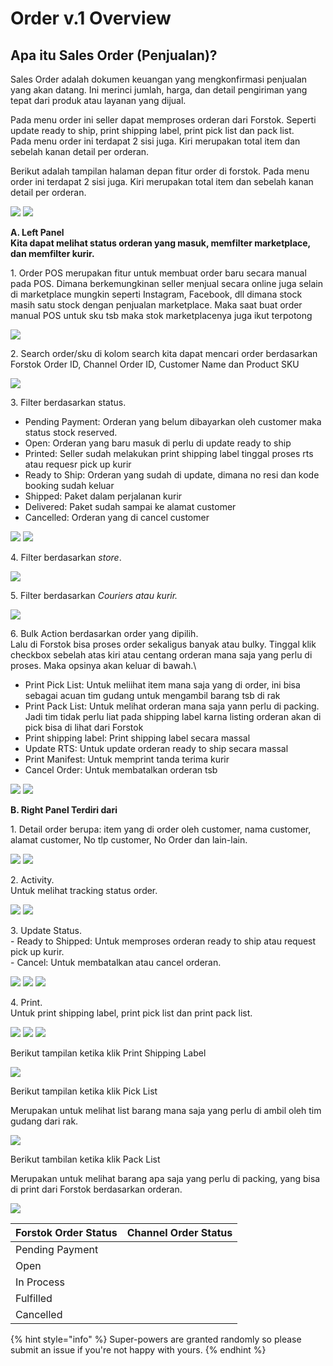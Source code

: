 # Order v.1 Overview

## Apa itu Sales Order (Penjualan)?

Sales Order adalah dokumen keuangan yang mengkonfirmasi penjualan yang akan datang. Ini merinci jumlah, harga, dan detail pengiriman yang tepat dari produk atau layanan yang dijual.&#x20;



Pada menu order ini seller dapat memproses orderan dari Forstok. Seperti update ready to ship, print shipping label, print pick list dan pack list.\
Pada menu order ini terdapat 2 sisi juga. Kiri merupakan total item dan sebelah kanan detail per orderan.

Berikut adalah tampilan halaman depan fitur order di forstok. Pada menu order ini terdapat 2 sisi juga. Kiri merupakan total item dan sebelah kanan detail per orderan.

![](https://lh6.googleusercontent.com/0zJZfJJHI62p4tefEEuSbcwyosMQuE29T7KwqV4xOhy\_5IW3FOtEty8T0jhjXsxLwWrqnZJTcL\_C0gXvsK9smTJdrtbEOqF2OVFy5lx4nVAq3EJbAbppMJJm3AMnTIvPOFzo5063) ![](../../.gitbook/assets/1.jpg)



**A. Left Panel**\
**Kita dapat melihat status orderan yang masuk, memfilter marketplace, dan memfilter kurir.**&#x20;

1\. Order POS merupakan fitur untuk membuat order baru  secara manual pada POS. Dimana berkemungkinan seller menjual secara online juga selain di marketplace mungkin seperti Instagram, Facebook, dll dimana stock masih satu stock dengan penjualan marketplace. Maka saat buat order manual POS untuk sku tsb maka stok marketplacenya juga ikut terpotong

![](../../.gitbook/assets/pos.jpg)

2\. Search order/sku di kolom search kita dapat mencari order berdasarkan Forstok Order ID, Channel Order ID, Customer Name dan Product SKU

![](../../.gitbook/assets/m.jpg)

3\. Filter berdasarkan status.

* Pending Payment: Orderan yang belum dibayarkan oleh customer maka status stock reserved.
* Open: Orderan yang baru masuk di perlu di update ready to ship
* Printed: Seller sudah melakukan print shipping label tinggal proses rts atau requesr pick up kurir
* Ready to Ship: Orderan yang sudah di update, dimana no resi dan kode booking sudah keluar
* Shipped: Paket dalam perjalanan kurir
* Delivered: Paket sudah sampai ke alamat customer
* Cancelled: Orderan yang di cancel customer

![](https://lh4.googleusercontent.com/VpRkHawHKkHnZG2c1\_y6fu0f9r7vOr\_ztzsj5sKen6zybOQV07\_JVe6HESEp0YYKTASiqLp02y17xsDYESWrA4Ddb-fa\_xXb0gp5H6bXFEucEV3a51sB8uCwlQIC4Mb\_9pxe1bxF) ![](../../.gitbook/assets/orderrrrrr.jpg)

4\. Filter berdasarkan _store_.

![](<../../.gitbook/assets/image (239).png>)

5\. Filter berdasarkan _Couriers atau kurir._

![](<../../.gitbook/assets/image (6) (1).png>)

6\. Bulk Action berdasarkan order yang dipilih.\
Lalu di Forstok bisa proses order sekaligus banyak atau bulky. Tinggal klik checkbox sebelah atas kiri atau centang orderan mana saja yang perlu di proses. Maka opsinya akan keluar di bawah.\


* Print Pick List: Untuk meliihat item mana saja yang di order, ini bisa sebagai acuan tim gudang untuk mengambil barang tsb di rak
* Print Pack List: Untuk melihat orderan mana saja yann perlu di packing. Jadi tim tidak perlu liat pada shipping label karna listing orderan akan di pick bisa di lihat dari Forstok
* Print shipping label: Print shipping label secara massal
* Update RTS: Untuk update orderan ready to ship secara massal
* Print Manifest: Untuk memprint tanda terima kurir
* Cancel Order: Untuk membatalkan orderan tsb

![](https://lh3.googleusercontent.com/LbTIZN3G6hiqa15DqGN52e29mcMx1FF4P00LP5TSjpFywi\_ar9IAvPyV9N\_0GAVDDy6OzTzKitmSVepoVxheUv\_9G8cKlCuSsUOkhR1b3GjjagqwpRwN03mN0XgpbVwWq5ItAAu5) ![](../../.gitbook/assets/bulk.jpg)

**B. Right Panel Terdiri dari**&#x20;

1\. Detail order berupa: item yang di order oleh customer, nama customer, alamat customer, No tlp customer, No Order dan lain-lain.

![](https://lh6.googleusercontent.com/c9Msps40e3E7lNlRcaDsQc9G\_goQodQHvNaxXH\_amnRVKOITF2Sphrf0sFdPex58nEO6Im5WzysBOb66kMk62X0BrKnIbnVmnAUtRjylv3QdjMDgI1FP0GcfPq7kHIcVs0QSs\_9R) ![](../../.gitbook/assets/id.jpg)

2\. Activity.\
Untuk melihat tracking status order.

![](https://lh3.googleusercontent.com/ygdmFgyVcqJMDQ5uGWrcehIYovs5PWqg2S4Y\_2ANpvwfxoGgNg9XGnuIBjxvI89aooWAcftaCyt7h\_fEC8vcLoOO9c2ZCHv0ew-EbRZq09Lyd\_l1dSTXw2ng2-gGrnlYcyCHCAks) ![](<../../.gitbook/assets/ac (1).jpg>)

3\. Update Status.\
\- Ready to Shipped: Untuk memproses orderan ready to ship atau request pick up kurir.\
\- Cancel: Untuk membatalkan atau cancel orderan.

![](https://lh5.googleusercontent.com/A4098fgWbfIS4\_w6L4Kn5NonF0i1e0SzON-Dy8618pjIbhRTA9zbYs0utHGB2PAv7wfnxq0dPCFqZvkJEV\_6TcXgnCq3Db9lqy2adj-LuoYYVKyndprAIXoOfZY6dTIiyaU1euwj) ![](../../.gitbook/assets/ready.jpg) ![](../../.gitbook/assets/cance.jpg)

4\. Print.\
Untuk print shipping label, print pick list dan print pack list.

![](../../.gitbook/assets/pt.jpg) ![](../../.gitbook/assets/ii.jpg) ![](../../.gitbook/assets/bb.jpg)

Berikut tampilan ketika klik Print Shipping Label

![](<../../.gitbook/assets/image (215).png>)

Berikut tampilan ketika klik Pick List

Merupakan untuk melihat list barang mana saja yang perlu di ambil oleh tim gudang dari rak.

![](https://s3.amazonaws.com/cdn.freshdesk.com/data/helpdesk/attachments/production/48064001161/original/EQn8XQvQapurlis5SKhL5coml6rRgf7UBw.png?1602441177)

Berikut tambilan ketika klik Pack List

Merupakan untuk melihat barang apa saja yang perlu di packing, yang bisa di print dari Forstok berdasarkan orderan.

![](https://s3.amazonaws.com/cdn.freshdesk.com/data/helpdesk/attachments/production/48064001182/original/Fjcx37pL3FKdk5vR-iRXh\_EAjOdsyB2ipA.png?1602441302)

| Forstok Order Status | Channel Order Status |
| -------------------- | -------------------- |
| Pending Payment      |                      |
| Open                 |                      |
| In Process           |                      |
| Fulfilled            |                      |
| Cancelled            |                      |

{% hint style="info" %}
&#x20;Super-powers are granted randomly so please submit an issue if you're not happy with yours.
{% endhint %}


